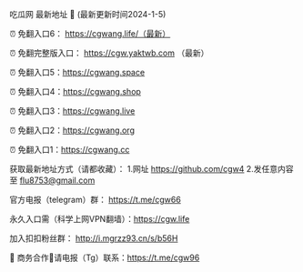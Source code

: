 吃瓜网 最新地址 👋 (最新更新时间2024-1-5)

⏰ 免翻入口6： https://cgwang.life/（最新）

⏰ 免翻完整版入口： https://cgw.yaktwb.com （最新）

⏰ 免翻入口5：https://cgwang.space

⏰ 免翻入口4：https://cgwang.shop

⏰ 免翻入口3：https://cgwang.live

⏰ 免翻入口2：https://cgwang.org

⏰ 免翻入口1：https://cgwang.cc

获取最新地址方式（请都收藏）： 
1.网址    https://github.com/cgw4
2.发任意内容至  flu8753@gmail.com

官方电报（telegram）群： https://t.me/cgw66

永久入口需（科学上网VPN翻墙）：https://cgw.life

加入扣扣粉丝群： http://i.mgrzz93.cn/s/b56H

🤝 商务合作🤝请电报（Tg）联系：https://t.me/cgw96



